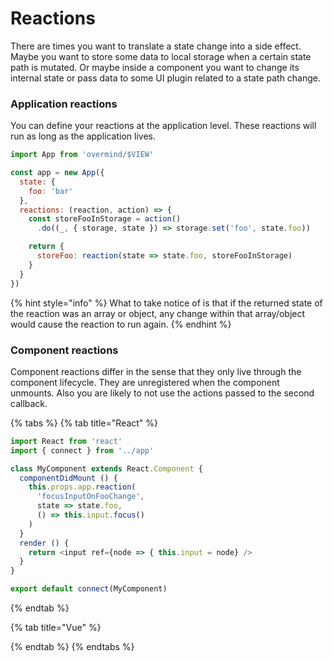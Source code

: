 # Reactions

There are times you want to translate a state change into a side effect. Maybe you want to store some data to local storage when a certain state path is mutated. Or maybe inside a component you want to change its internal state or pass data to some UI plugin related to a state path change.

### Application reactions

You can define your reactions at the application level. These reactions will run as long as the application lives.

```javascript
import App from 'overmind/$VIEW'

const app = new App({
  state: {
    foo: 'bar'
  },
  reactions: (reaction, action) => {
    const storeFooInStorage = action()
      .do((_, { storage, state }) => storage.set('foo', state.foo))

    return {
      storeFoo: reaction(state => state.foo, storeFooInStorage)
    }
  }
})
```

{% hint style="info" %}
What to take notice of is that if the returned state of the reaction was an array or object, any change within that array/object would cause the reaction to run again.
{% endhint %}

### Component reactions

Component reactions differ in the sense that they only live through the component lifecycle. They are unregistered when the component unmounts. Also you are likely to not use the actions passed to the second callback.

{% tabs %}
{% tab title="React" %}
```javascript
import React from 'react'
import { connect } from '../app'

class MyComponent extends React.Component {
  componentDidMount () {
    this.props.app.reaction(
      'focusInputOnFooChange',
      state => state.foo,
      () => this.input.focus()
    )
  }
  render () {
    return <input ref={node => { this.input = node} />
  }
}

export default connect(MyComponent)
```
{% endtab %}

{% tab title="Vue" %}

{% endtab %}
{% endtabs %}


